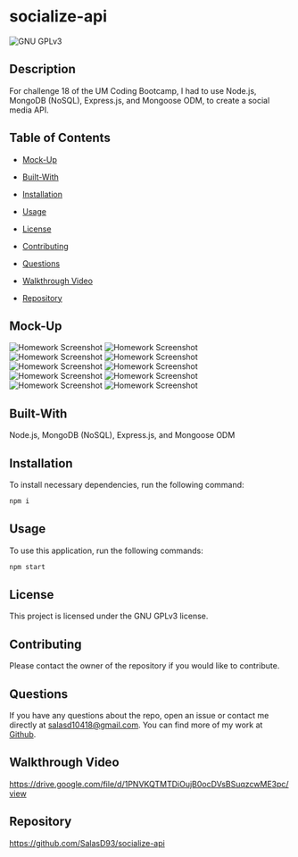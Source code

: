 # socialize-api
![GNU GPLv3](https://img.shields.io/badge/license-GNU%20GPLv3-red.svg)

## Description

For challenge 18 of the UM Coding Bootcamp, I had to use Node.js, MongoDB (NoSQL), Express.js, and Mongoose ODM, to create a social media API.


## Table of Contents

* [Mock-Up](#mock-up)

* [Built-With](#built-with)

* [Installation](#installation)

* [Usage](#usage)

* [License](#license)

* [Contributing](#contributing)

* [Questions](#questions)

* [Walkthrough Video](#walkthrough-video)

* [Repository](#repository)


## Mock-Up

![Homework Screenshot](./assets/screenshots/ch18-screenshot-1.png)
![Homework Screenshot](./assets/screenshots/ch18-screenshot-2.png)
![Homework Screenshot](./assets/screenshots/ch18-screenshot-3.png)
![Homework Screenshot](./assets/screenshots/ch18-screenshot-4.png)
![Homework Screenshot](./assets/screenshots/ch18-screenshot-5.png)
![Homework Screenshot](./assets/screenshots/ch18-screenshot-6.png)
![Homework Screenshot](./assets/screenshots/ch18-screenshot-7.png)
![Homework Screenshot](./assets/screenshots/ch18-screenshot-8.png)
![Homework Screenshot](./assets/screenshots/ch18-screenshot-9.png)
![Homework Screenshot](./assets/screenshots/ch18-screenshot-10.png)


## Built-With

Node.js, MongoDB (NoSQL), Express.js, and Mongoose ODM


## Installation

To install necessary dependencies, run the following command:
```md
npm i
```

## Usage

To use this application, run the following commands:
```md
npm start
```

## License

This project is licensed under the GNU GPLv3 license.


## Contributing

Please contact the owner of the repository if you would like to contribute.


## Questions

If you have any questions about the repo, open an issue or contact me directly at salasd10418@gmail.com. You can find more of my work at [Github](https://github.com/salasd93).


## Walkthrough Video

https://drive.google.com/file/d/1PNVKQTMTDiOujB0ocDVsBSuqzcwME3pc/view


## Repository

https://github.com/SalasD93/socialize-api